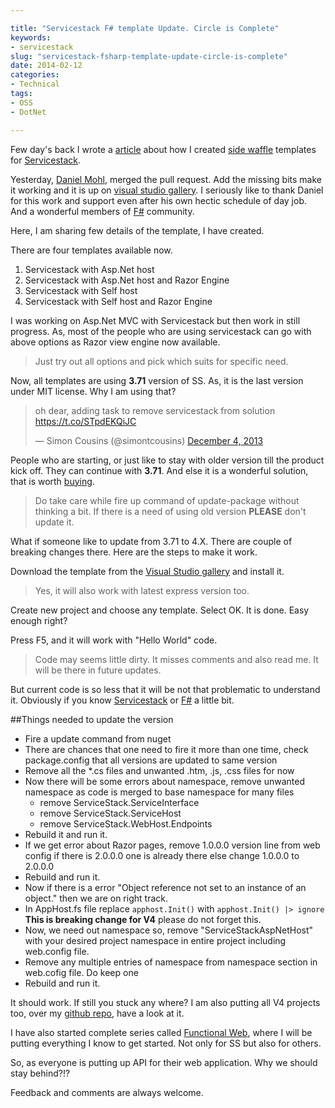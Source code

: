 ```yaml
---

title: "Servicestack F# template Update. Circle is Complete"
keywords:
- servicestack
slug: "servicestack-fsharp-template-update-circle-is-complete"
date: 2014-02-12
categories:
- Technical
tags:
- OSS
- DotNet

---
```

Few day's back I wrote a [article](2014/02/when-servicestack-meet-fsharp-via-sidewaffle/) about how I created [side waffle](http://sidewaffle.com/) templates for [Servicestack](http://servicestack.net/). 

Yesterday, [Daniel Mohl](http://blog.danielmohl.com/), merged the pull request. Add the missing bits make it working and it is up on [visual studio gallery](http://visualstudiogallery.msdn.microsoft.com/278caff1-917a-4ac1-a552-e5a2ce0f6e1f). I seriously like to thank Daniel for this work and support even after his own hectic schedule of day job. And a wonderful members of [F#](http://fsharp.org) community. 
 
Here, I am sharing few details of the template, I have created. 

There are four templates available now. 

1. Servicestack with Asp.Net host
2. Servicestack with Asp.Net host and Razor Engine
3. Servicestack with Self host
4. Servicestack with Self host and Razor Engine

I was working on Asp.Net MVC with Servicestack but then work in still progress. As, most of the people who are using servicestack can go with above options as Razor view engine now available. 

> Just try out all options and pick which suits for specific need.

Now, all templates are using **3.71** version of SS. As, it is the last version under MIT license. Why I am using that?

<blockquote class="twitter-tweet" lang="en"><p>oh dear, adding task to remove servicestack from solution <a href="https://t.co/STpdEKQiJC">https://t.co/STpdEKQiJC</a></p>&mdash; Simon Cousins (@simontcousins) <a href="https://twitter.com/simontcousins/statuses/408182117579776000">December 4, 2013</a></blockquote>
<script async src="//platform.twitter.com/widgets.js" charset="utf-8"></script>

People who are starting, or just like to stay with older version till the product kick off. They can continue with **3.71**.  And else it is a wonderful solution, that is worth [buying](https://servicestack.net/pricing). 

> Do take care while fire up command of update-package without thinking a bit. If there is a need of using old version **PLEASE** don't update it.

What if someone like to update from 3.71 to 4.X. There are couple of breaking changes there. Here are the steps to make it work. 

Download the template from the [Visual Studio gallery](http://visualstudiogallery.msdn.microsoft.com/278caff1-917a-4ac1-a552-e5a2ce0f6e1f) and install it. 

> Yes, it will also work with latest express version too. 

Create new project and choose any template. Select OK. It is done. Easy enough right? 

Press F5, and it will work with "Hello World" code. 

> Code may seems little dirty. It misses comments and also read me. It will be there in future updates. 

But current code is so less that it will be not that problematic to understand it. Obviously if you know [Servicestack](http://servicestack.net) or [F#](http://fsharp.org) a little bit. 

##Things needed to update the version

- Fire a update command from nuget
- There are chances that one need to fire it more than one time, check package.config that all versions are updated to same version
- Remove all the *.cs files and unwanted .htm, .js, .css files for now
- Now there will be some errors about namespace, remove unwanted namespace as code is merged to base namespace for many files
	- remove ServiceStack.ServiceInterface
	- remove ServiceStack.ServiceHost
	- remove ServiceStack.WebHost.Endpoints
- Rebuild it and run it. 
- If we get error about Razor pages, remove 1.0.0.0 version line from web config if there is 2.0.0.0 one is already there else change 1.0.0.0 to 2.0.0.0
- Rebuild and run it.
- Now if there is a error "Object reference not set to an instance of an object." then we are on right track. 
- In AppHost.fs file replace `apphost.Init()` with `apphost.Init() |> ignore` **This is breaking change for V4** please do not forget this.
- Now, we need out namespace so, remove "ServiceStackAspNetHost" with your desired project namespace in entire project including web.config file. 
- Remove any multiple entries of namespace from namespace section in web.cofig file. Do keep one
- Rebuild and run it.

It should work. If still you stuck any where? I am also putting all V4 projects too, over my [github repo](https://github.com/kunjee17/ServiceStackFSharp/tree/master/V4), have a look at it.

I have also started complete series called [Functional Web](category/functional-web/), where I will be putting everything I know to get started. Not only for SS but also for others.

So, as everyone is putting up API for their web application. Why we should stay behind?!?

Feedback and comments are always welcome.

